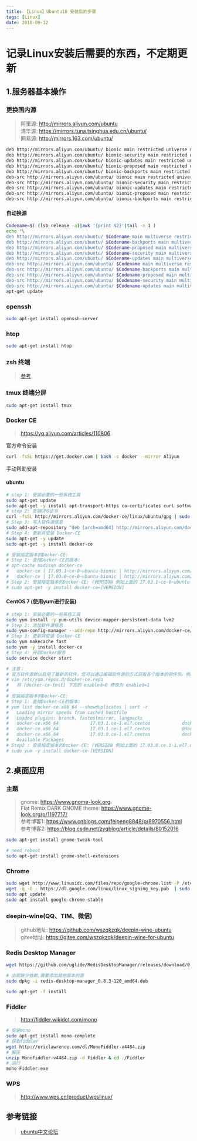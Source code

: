 ```yaml
---
title: 【Linux】Ubuntu18 安装后的步骤
tags: [Linux]
date: 2018-09-12
---
```


# 记录Linux安装后需要的东西，不定期更新

## 1.服务器基本操作
### 更换国内源
> 阿里源: http://mirrors.aliyun.com/ubuntu  
> 清华源: https://mirrors.tuna.tsinghua.edu.cn/ubuntu/  
> 网易源: http://mirrors.163.com/ubuntu/

```bash
deb http://mirrors.aliyun.com/ubuntu/ bionic main restricted universe multiverse
deb http://mirrors.aliyun.com/ubuntu/ bionic-security main restricted universe multiverse
deb http://mirrors.aliyun.com/ubuntu/ bionic-updates main restricted universe multiverse
deb http://mirrors.aliyun.com/ubuntu/ bionic-proposed main restricted universe multiverse
deb http://mirrors.aliyun.com/ubuntu/ bionic-backports main restricted universe multiverse
deb-src http://mirrors.aliyun.com/ubuntu/ bionic main restricted universe multiverse
deb-src http://mirrors.aliyun.com/ubuntu/ bionic-security main restricted universe multiverse
deb-src http://mirrors.aliyun.com/ubuntu/ bionic-updates main restricted universe multiverse
deb-src http://mirrors.aliyun.com/ubuntu/ bionic-proposed main restricted universe multiverse
deb-src http://mirrors.aliyun.com/ubuntu/ bionic-backports main restricted universe multiverse
```

#### 自动换源
```bash
Codename=$( (lsb_release -a)|awk '{print $2}'|tail -n 1 )
echo "\
deb http://mirrors.aliyun.com/ubuntu/ $Codename main multiverse restricted universe
deb http://mirrors.aliyun.com/ubuntu/ $Codename-backports main multiverse restricted universe
deb http://mirrors.aliyun.com/ubuntu/ $Codename-proposed main multiverse restricted universe
deb http://mirrors.aliyun.com/ubuntu/ $Codename-security main multiverse restricted universe
deb http://mirrors.aliyun.com/ubuntu/ $Codename-updates main multiverse restricted universe
deb-src http://mirrors.aliyun.com/ubuntu/ $Codename main multiverse restricted universe
deb-src http://mirrors.aliyun.com/ubuntu/ $Codename-backports main multiverse restricted universe
deb-src http://mirrors.aliyun.com/ubuntu/ $Codename-proposed main multiverse restricted universe
deb-src http://mirrors.aliyun.com/ubuntu/ $Codename-security main multiverse restricted universe
deb-src http://mirrors.aliyun.com/ubuntu/ $Codename-updates main multiverse restricted universe ">sources.list
apt-get update
```


### openssh
```bash
sudo apt-get install openssh-server
```


### htop
```bash
sudo apt-get install htop
```

### zsh 终端

> [参考](https://melodyfff.github.io/2018/03/30/%E3%80%90Linux%E3%80%91Ubuntu%E9%85%8D%E7%BD%AEzshell&oh-my-zsh/)

### tmux 终端分屏
```bash
sudo apt-get install tmux
```

### Docker CE
> https://yq.aliyun.com/articles/110806

官方命令安装
```bash
curl -fsSL https://get.docker.com | bash -s docker --mirror Aliyun
```

手动帮助安装
#### ubuntu
```bash
# step 1: 安装必要的一些系统工具
sudo apt-get update
sudo apt-get -y install apt-transport-https ca-certificates curl software-properties-common
# step 2: 安装GPG证书
curl -fsSL http://mirrors.aliyun.com/docker-ce/linux/ubuntu/gpg | sudo apt-key add -
# Step 3: 写入软件源信息
sudo add-apt-repository "deb [arch=amd64] http://mirrors.aliyun.com/docker-ce/linux/ubuntu $(lsb_release -cs) stable"
# Step 4: 更新并安装 Docker-CE
sudo apt-get -y update
sudo apt-get -y install docker-ce

# 安装指定版本的Docker-CE:
# Step 1: 查找Docker-CE的版本:
# apt-cache madison docker-ce
#   docker-ce | 17.03.1~ce-0~ubuntu-bionic | http://mirrors.aliyun.com/docker-ce/linux/ubuntu bionic/stable amd64 Packages
#   docker-ce | 17.03.0~ce-0~ubuntu-bionic | http://mirrors.aliyun.com/docker-ce/linux/ubuntu bionic/stable amd64 Packages
# Step 2: 安装指定版本的Docker-CE: (VERSION 例如上面的 17.03.1~ce-0~ubuntu-bionic)
# sudo apt-get -y install docker-ce=[VERSION]
```
#### CentOS 7 (使用yum进行安装)
```bash
# step 1: 安装必要的一些系统工具
sudo yum install -y yum-utils device-mapper-persistent-data lvm2
# Step 2: 添加软件源信息
sudo yum-config-manager --add-repo http://mirrors.aliyun.com/docker-ce/linux/centos/docker-ce.repo
# Step 3: 更新并安装 Docker-CE
sudo yum makecache fast
sudo yum -y install docker-ce
# Step 4: 开启Docker服务
sudo service docker start

# 注意：
# 官方软件源默认启用了最新的软件，您可以通过编辑软件源的方式获取各个版本的软件包。例如官方并没有将测试版本的软件源置为可用，你可以通过以下方式开启。同理可以开启各种测试版本等。
# vim /etc/yum.repos.d/docker-ce.repo
#   将 [docker-ce-test] 下方的 enabled=0 修改为 enabled=1
#
# 安装指定版本的Docker-CE:
# Step 1: 查找Docker-CE的版本:
# yum list docker-ce.x86_64 --showduplicates | sort -r
#   Loading mirror speeds from cached hostfile
#   Loaded plugins: branch, fastestmirror, langpacks
#   docker-ce.x86_64            17.03.1.ce-1.el7.centos            docker-ce-stable
#   docker-ce.x86_64            17.03.1.ce-1.el7.centos            @docker-ce-stable
#   docker-ce.x86_64            17.03.0.ce-1.el7.centos            docker-ce-stable
#   Available Packages
# Step2 : 安装指定版本的Docker-CE: (VERSION 例如上面的 17.03.0.ce.1-1.el7.centos)
# sudo yum -y install docker-ce-[VERSION]
```

## 2.桌面应用

### 主题
> gnome: https://www.gnome-look.org  
> Flat Remix DARK GNOME theme: https://www.gnome-look.org/p/1197717/  
> 参考博客1: https://www.cnblogs.com/feipeng8848/p/8970556.html  
> 参考博客2: https://blog.csdn.net/zyqblog/article/details/80152016


```bash
sudo apt-get install gnome-tweak-tool

# need reboot
sudo apt-get install gnome-shell-extensions
```

### Chrome
```bash
sudo wget http://www.linuxidc.com/files/repo/google-chrome.list -P /etc/apt/sources.list.d/
wget -q -O - https://dl.google.com/linux/linux_signing_key.pub  | sudo apt-key add -
sudo apt update
sudo apt install google-chrome-stable
```

### deepin-wine(QQ、TIM、微信)
> github地址: https://github.com/wszqkzqk/deepin-wine-ubuntu  
> gitee地址: https://gitee.com/wszqkzqk/deepin-wine-for-ubuntu

### Redis Desktop Manager

```bash
wget https://github.com/uglide/RedisDesktopManager/releases/download/0.8.3/redis-desktop-manager_0.8.3-120_amd64.deb --no-check-certificate

# 出现缺少依赖,需要添加其他版本的源
sudo dpkg -i redis-desktop-manager_0.8.3-120_amd64.deb

sudo apt-get -f install
```

### Fiddler

> http://fiddler.wikidot.com/mono

```bash
# 安装mono
sudo apt-get install mono-complete
# 获取fiddler
wget http://ericlawrence.com/dl/MonoFiddler-v4484.zip
# 解压
unzip MonoFiddler-v4484.zip -d Fiddler & cd ./Fiddler
# 运行
mono Fiddler.exe
```

### WPS
> http://www.wps.cn/product/wpslinux/

## 参考链接
> [ubuntu中文论坛](http://forum.ubuntu.org.cn/)